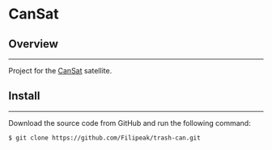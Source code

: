 # CanSat

## Overview

***

Project for the [CanSat](https://www.esa.int/Education/CanSat) satellite.

## Install

***

Download the source code from GitHub and run the following command:

``` console
$ git clone https://github.com/Filipeak/trash-can.git
```